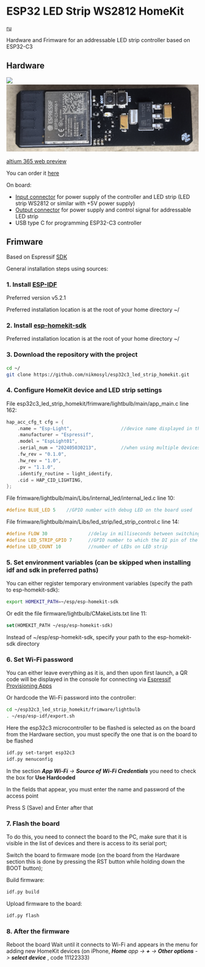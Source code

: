 # ESP32 LED Strip WS2812 HomeKit
[ru](https://github.com/nikmosyl/esp32c3_led_strip_homekit/blob/main/Readme/README-ru.md)

Hardware and Frimware for an addressable LED strip controller based on ESP32-C3

## Hardware

<kbd>
  <img src="/Readme/Img/top.png" weight=50>
</kbd>

<kbd>
  <img src="/Readme/Img/bottom.png" weight=50>
</kbd>

[altium 365 web preview](https://365.altium.com/files/029D88F9-241C-48A4-977B-14C8D9AD6741?variant=[No+Variations])

You can order it [here](https://www.pcbway.com/project/shareproject/ws2812esp32_3_v1_792a8e86.html)

On board:
- [Input connector](https://www.digikey.com/en/products/detail/amphenol-cs-commercial-products/FLTS22WR00/20422799) for power supply of the controller and LED strip (LED strip WS2812 or similar with +5V power supply)
- [Output connector](https://www.digikey.com/en/products/detail/amphenol-cs-commercial-products/FLTS32WR00/20426575) for power supply and control signal for addressable LED strip
- USB type C for programming ESP32-C3 controller

## Frimware
Based on Espressif [SDK](https://github.com/espressif/esp-homekit-sdk)

General installation steps using sources:

### 1. Install [ESP-IDF](https://docs.espressif.com/projects/esp-idf/en/stable/esp32c3/get-started/linux-macos-setup.html)
Preferred version v5.2.1

Preferred installation location is at the root of your home directory ~/


### 2. Install [esp-homekit-sdk](https://github.com/espressif/esp-homekit-sdk)
Preferred installation location is at the root of your home directory ~/


### 3. Download the repository with the project
```bash
cd ~/
git clone https://github.com/nikmosyl/esp32c3_led_strip_homekit.git
```


### 4. Configure HomeKit device and LED strip settings
File esp32c3_led_strip_homekit/frimware/lightbulb/main/app_main.c line 162:
```C
hap_acc_cfg_t cfg = {
    .name = "Esp-Light",                  //device name displayed in the Home app
    .manufacturer = "Espressif",          
    .model = "EspLight01",
    .serial_num = "202405030213",         //when using multiple devices, the number must be unique
    .fw_rev = "0.1.0",
    .hw_rev = "1.0",
    .pv = "1.1.0",
    .identify_routine = light_identify,
    .cid = HAP_CID_LIGHTING,
};
```
File frimware/lightbulb/main/Libs/internal_led/internal_led.c line 10:
```C
#define BLUE_LED 5    //GPIO number with debug LED on the board used
```
File frimware/lightbulb/main/Libs/led_strip/led_strip_control.c line 14:
```C
#define FLOW 30               //delay in milliseconds between switching on adjacent LEDs on the strip
#define LED_STRIP_GPIO 7      //GPIO number to which the DI pin of the LED strip is connected
#define LED_COUNT 10          //number of LEDs on LED strip
```


### 5. Set environment variables (can be skipped when installing idf and sdk in preferred paths)
You can either register temporary environment variables (specify the path to esp-homekit-sdk):
```bash
export HOMEKIT_PATH=~/esp/esp-homekit-sdk 
```
Or edit the file firmware/lightbulb/CMakeLists.txt line 11:
```CMake
set(HOMEKIT_PATH ~/esp/esp-homekit-sdk)
```
Instead of ~/esp/esp-homekit-sdk, specify your path to the esp-homekit-sdk directory


### 6. Set Wi-Fi password
You can either leave everything as it is, and then upon first launch, a QR code will be displayed in the console for connecting via [Espressif Provisioning Apps](https://docs.espressif.com/projects/esp-idf/en/latest/esp32/api-reference/provisioning/provisioning.html#provisioning-tools) 

Or hardcode the Wi-Fi password into the controller:
```bash
cd ~/esp32c3_led_strip_homekit/frimware/lightbulb
. ~/esp/esp-idf/export.sh
```
Here the esp32c3 microcontroller to be flashed is selected as on the board from the Hardware section, you must specify the one that is on the board to be flashed
```bash
idf.py set-target esp32c3
idf.py menuconfig
```

In the section _**App Wi-Fi** -> **Source of Wi-Fi Credentials**_ you need to check the box for **Use Hardcoded**

In the fields that appear, you must enter the name and password of the access point

Press S (Save) and Enter after that


### 7. Flash the board
To do this, you need to connect the board to the PC, make sure that it is visible in the list of devices and there is access to its serial port;

Switch the board to firmware mode (on the board from the Hardware section this is done by pressing the RST button while holding down the BOOT button);

Build firmware:
```bash
idf.py build
```
Upload firmware to the board:
```bash
idf.py flash
```


### 8. After the firmware
Reboot the board
Wait until it connects to Wi-Fi and appears in the menu for adding new HomeKit devices (on iPhone, _**Home** app -> **+** -> **Other options** -> **select device**_ , code 11122333)






